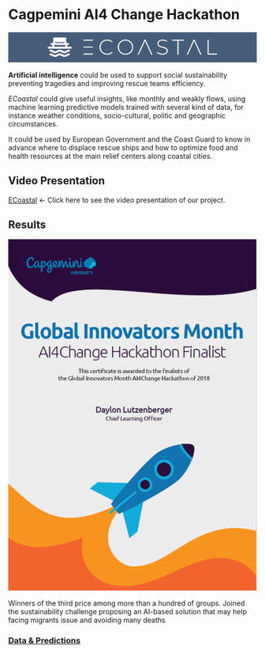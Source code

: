 # Cagpemini AI4 Change Hackathon

![ECoastal](https://github.com/FedericoRaimondi/me/blob/master/Capgemini_AI4Change_Hackathon/data%26predictions/ECOASTAL.PNG)

**Artificial intelligence** could be used to support social sustainability preventing tragedies and improving rescue teams efficiency.

_ECoastal_ could give useful insights, like monthly and weakly flows, using machine learning predictive models trained with several kind of data, for instance weather conditions, socio-cultural, politic and geographic circumstances.

It could be used by European Government and the Coast Guard to know in advance where to displace rescue ships and how to optimize food and health resources at the main relief centers along coastal cities.

## Video Presentation
[ECoastal](https://youtu.be/ZTP89K_19sY) <- Click here to see the video presentation of our project.

## Results
![Certificate](https://github.com/FedericoRaimondi/me/blob/master/Capgemini_AI4Change_Hackathon/AI4Change_Hackathon_Certificate.PNG)

Winners of the third price among more than a hundred of groups. Joined the sustainability challenge proposing an AI-based solution that may help facing migrants issue and avoiding many deaths

### [Data & Predictions](https://github.com/FedericoRaimondi/me/blob/master/Capgemini_AI4Change_Hackathon/data%26predictions)
